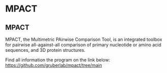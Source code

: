 # MPACT
## MPACT
MPACT, the Multimetric PAirwise Comparison Tool, is an integrated toolbox for pairwise all-against-all comparison of primary nucleotide or amino acid sequences, and 3D protein structures.

Find all information the program on the link below:
https://github.com/gruberlab/mpact/tree/main
